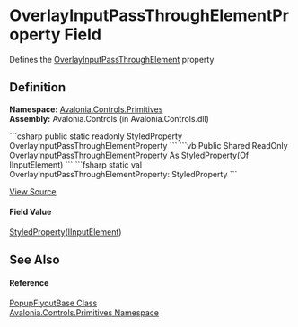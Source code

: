 # OverlayInputPassThroughElementProperty Field


Defines the <a href="P_Avalonia_Controls_Primitives_PopupFlyoutBase_OverlayInputPassThroughElement">OverlayInputPassThroughElement</a> property



## Definition
**Namespace:** <a href="N_Avalonia_Controls_Primitives">Avalonia.Controls.Primitives</a>  
**Assembly:** Avalonia.Controls (in Avalonia.Controls.dll)

<Tabs groupId="api-code-preview">
<TabItem value="csharp" label="C#">
```csharp
public static readonly StyledProperty<IInputElement?> OverlayInputPassThroughElementProperty
```
</TabItem>
<TabItem value="vb" label="VB">
```vb
Public Shared ReadOnly OverlayInputPassThroughElementProperty As StyledProperty(Of IInputElement)
```
</TabItem>
<TabItem value="fsharp" label="F#">
```fsharp
static val OverlayInputPassThroughElementProperty: StyledProperty<IInputElement>
```
</TabItem>
</Tabs>



<a href="https://github.com/AvaloniaUI/Avalonia/tree/master/src/Avalonia.Controls/Flyouts/PopupFlyoutBase.cs" title="View the source code">View Source</a>



#### Field Value
<a href="T_Avalonia_StyledProperty_1">StyledProperty</a>(<a href="T_Avalonia_Input_IInputElement">IInputElement</a>)

## See Also


#### Reference
<a href="T_Avalonia_Controls_Primitives_PopupFlyoutBase">PopupFlyoutBase Class</a>  
<a href="N_Avalonia_Controls_Primitives">Avalonia.Controls.Primitives Namespace</a>  

